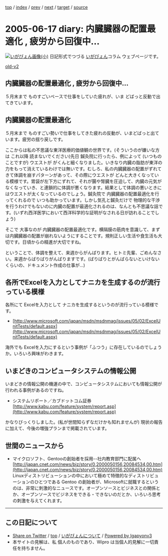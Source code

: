 [top](../index.html) 
 / [index](index.html) 
 / [prev](ig050616.html) 
 / [next](ig050620.html) 
 / [target](http://www.igapyon.jp/igapyon/diary/2005/ig050617.html) 
 / [source](https://github.com/igapyon/diary/blob/master/2005/ig050617.src.md) 

2005-06-17 diary: 内臓臓器の配置最適化 , 疲労から回復中…
=====================================================================================================
[![いがぴょん画像(小)](http://www.igapyon.jp/igapyon/diary/images/iga200306s.jpg "いがぴょん")](http://www.igapyon.jp/igapyon/diary/memo/memoigapyon.html) 日記形式でつづる [いがぴょん](http://www.igapyon.jp/igapyon/diary/memo/memoigapyon.html)コラム ウェブページです。

[old-v2](ig050617-orig.html)

## 内臓臓器の配置最適化 , 疲労から回復中…

５月末まで ものすごいペースで仕事をしていた疲れが、いま どばっと反動で出てきています。


## 内臓臓器の配置最適化

５月末まで ものすごい勢いで仕事をしてきた疲れの反動が、いまどばっと出ています。疲労の揺り戻しです。

ここからは私の不思議な東洋医療的価値観の世界です。(そういうのが嫌いな方は これ以降 読まないでください)先日 鍼灸院に行ったら、例によって (いつものことですが) ウエストが がくんと細くなりました。いきなり内臓の脂肪が東洋の力をもって消えているわけでは無いです。むしろ、私の内臓臓器の配置がずれてきて体調を崩すパターンがあって、その際にウエストが どんと大きくなっている模様です。胃袋が左下方にずれて、それが腸や腎臓を圧迫して、内臓の元気がなくなっていき、と連鎖的に体調が悪くなります。結果として体調の悪いときにはウエストが太くなっているのでしょう。鍼灸院で 内臓臓器の配置最適化を行ってくれるので いつも助かっています。しかし気孔と鍼灸だけで 物理的な干渉を行うわけでもないのに内臓の配置が最適化されるのは、なんとも不思議な話です。(いずれ西洋医学において西洋科学的な証明がなされる日が訪れることでしょう)

そこで 大事なのが 内臓臓器の配置最適化です。横隔膜の筋肉を意識して、まずは内臓臓器の配置が崩れないようにすることです。規則正しい生活や食生活も大切です。日頃からの精進が大切ですね。

ということで、体調を整えて、来週からがんばります。ヒトミ先輩、ごめんなさい。来週からばりばりがんばりますです。(ばりばりとがんばらないといけないくらいの、ドキュメント作成の仕事が…)

## 各所でExcelを入力としてナニカを生成するのが流行っている模様

各所にて Excelを入力として ナニカを生成するというのが流行っている模様です。

* [http://www.microsoft.com/japan/msdn/msdnmag/issues/05/02/ExcelUnitTests/default.aspx](http://www.microsoft.com/japan/msdn/msdnmag/issues/05/02/ExcelUnitTests/default.aspx)

海外でも Excelを入力にするという事例が「ふつう」に存在しているのでしょうか。いろいろ興味がわきます。

## いまどきのコンピュータシステムの情報公開

いまどきの情報公開の機運の中で、コンピュータシステムにおいても情報公開が行われる事例があるのですね。

* システムリポート／カブドットコム証券
  [http://www.kabu.com/feature/system/report.asp](http://www.kabu.com/feature/system/report.asp)

かなりびっくりしました。(私が世間知らずなだけかも知れませんが) 現状の報告に加えて、今後の増強プランまで掲載されています。

## 世間のニュースから

* マイクロソフト、Gentooの創始者を採用--社内教育部門に配属へ
  [http://japan.cnet.com/news/biz/story/0,2000050156,20084534,00.htm](http://japan.cnet.com/news/biz/story/0,2000050156,20084534,00.htm)
  Linuxディストリビューションの中において極めて特徴的なディストリビューションのひとつである Gentoo の創始者が、Microsoftに就職するというのは、非常に刺激的なニュースです。オープンソースとビジネスとの関係とか、オープンソースでビジネスをできる・できないのだとか、いろいろ思考の刺激を与えてくれます。


----------------------------------------------------------------------------------------------------

## この日記について

* [Share on Twitter](https://twitter.com/intent/tweet?hashtags=igapyon%2Cdiary%2C%E3%81%84%E3%81%8C%E3%81%B4%E3%82%87%E3%82%93&text=%E5%86%85%E8%87%93%E8%87%93%E5%99%A8%E3%81%AE%E9%85%8D%E7%BD%AE%E6%9C%80%E9%81%A9%E5%8C%96+%2C+%E7%96%B2%E5%8A%B4%E3%81%8B%E3%82%89%E5%9B%9E%E5%BE%A9%E4%B8%AD%E2%80%A6&url=http%3A%2F%2Fwww.igapyon.jp%2Figapyon%2Fdiary%2F2005%2Fig050617.html) / [top](../index.html) / [いがぴょんについて](http://www.igapyon.jp/igapyon/diary/memo/memoigapyon.html) / [Powered by Igapyonv3](https://github.com/igapyon/igapyonv3)
* 本サイトの見解は、私 個人のものであり、Wipro は当個人的見解に一切責任を持ちません。 
